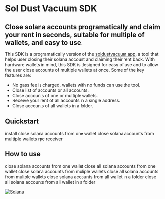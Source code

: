 # Sol Dust Vacuum SDK

## Close solana accounts programatically and claim your rent in seconds, suitable for multiple of wallets, and easy to use.

This SDK is a programatically version of the [soldustvacuum.app](https://soldustvacuum.app), a tool that helps user closing their solana account and claiming their rent back.
With hardware wallets in mind, this SDK is designed for easy of use and to allow the user close accounts of multiple wallets at once.
Some of the key features are:
* No gass fee is charged, wallets with no funds can use the tool.
* Close list of accounts or all accounts.
* Close accounts of one or multiple wallets.
* Receive your rent of all accounts in a single address.
* Close accounts of all wallets in a folder.


## Quickstart
install
close solana accounts from one wallet
close solana accounts from multiple wallets
rpc 
receiver
## How to use
close solana accounts from one wallet
close all solana accounts from one wallet
close solana accounts from muliple wallets
close all solana accounts from muliple wallets
close solana accounts from all wallet in a folder
close all solana accounts from all wallet in a folder


[![Solana](https://img.shields.io/badge/Solana-FF8E42?style=for-the-badge)](https://solana.com)


